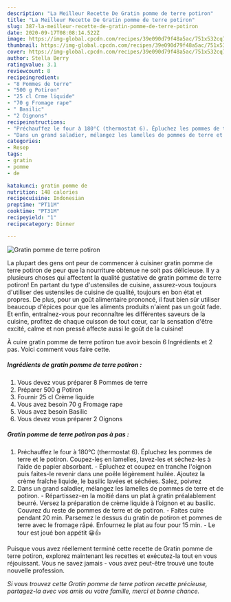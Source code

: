 ```yaml
---
description: "La Meilleur Recette De Gratin pomme de terre potiron"
title: "La Meilleur Recette De Gratin pomme de terre potiron"
slug: 387-la-meilleur-recette-de-gratin-pomme-de-terre-potiron
date: 2020-09-17T08:08:14.522Z
image: https://img-global.cpcdn.com/recipes/39e090d79f48a5ac/751x532cq70/gratin-pomme-de-terre-potiron-photo-principale-de-la-recette.jpg
thumbnail: https://img-global.cpcdn.com/recipes/39e090d79f48a5ac/751x532cq70/gratin-pomme-de-terre-potiron-photo-principale-de-la-recette.jpg
cover: https://img-global.cpcdn.com/recipes/39e090d79f48a5ac/751x532cq70/gratin-pomme-de-terre-potiron-photo-principale-de-la-recette.jpg
author: Stella Berry
ratingvalue: 3.1
reviewcount: 8
recipeingredient:
- "8 Pommes de terre"
- "500 g Potiron"
- "25 cl Crme liquide"
- "70 g Fromage rape"
- " Basilic"
- "2 Oignons"
recipeinstructions:
- "Préchauffez le four à 180°C (thermostat 6). Épluchez les pommes de terre et le potiron. Coupez-les en lamelles, lavez-les et séchez-les à l’aide de papier absorbant. Épluchez et coupez en tranche l&#39;oignon puis faites-le revenir dans une poêle légèrement huilée. Ajoutez la crème fraîche liquide, le basilic lavées et séchées. Salez, poivrez"
- "Dans un grand saladier, mélangez les lamelles de pommes de terre et de potiron. Répartissez-en la moitié dans un plat à gratin préalablement beurré. Versez la préparation de crème liquide à l’oignon et au basilic. Couvrez du reste de pommes de terre et de potiron. Faites cuire pendant 20 min. Parsemez le dessus du gratin de potiron et pommes de terre avec le fromage râpé. Enfournez le plat au four pour 15 min. Le tour est joué bon appétit 😀👍"
categories:
- Resep
tags:
- gratin
- pomme
- de

katakunci: gratin pomme de 
nutrition: 148 calories
recipecuisine: Indonesian
preptime: "PT11M"
cooktime: "PT31M"
recipeyield: "1"
recipecategory: Dinner

---
```



![Gratin pomme de terre potiron](https://img-global.cpcdn.com/recipes/39e090d79f48a5ac/751x532cq70/gratin-pomme-de-terre-potiron-photo-principale-de-la-recette.jpg)

La plupart des gens ont peur de commencer à cuisiner gratin pomme de terre potiron de peur que la nourriture obtenue ne soit pas délicieuse. Il y a plusieurs choses qui affectent la qualité gustative de gratin pomme de terre potiron! En partant du type d'ustensiles de cuisine, assurez-vous toujours d'utiliser des ustensiles de cuisine de qualité, toujours en bon état et propres. De plus, pour un goût alimentaire prononcé, il faut bien sûr utiliser beaucoup d'épices pour que les aliments produits n'aient pas un goût fade. Et enfin, entraînez-vous pour reconnaître les différentes saveurs de la cuisine, profitez de chaque cuisson de tout cœur, car la sensation d'être excité, calme et non pressé affecte aussi le goût de la cuisine!

<!--inarticleads1-->

À cuire gratin pomme de terre potiron tue avoir besoin 6 Ingrédients et 2 pas. Voici comment vous faire cette.

##### Ingrédients de gratin pomme de terre potiron :

1. Vous devez vous préparer 8 Pommes de terre
1. Préparer 500 g Potiron
1. Fournir 25 cl Crème liquide
1. Vous avez besoin 70 g Fromage rape
1. Vous avez besoin  Basilic
1. Vous devez vous préparer 2 Oignons




<!--inarticleads2-->

##### Gratin pomme de terre potiron pas à pas :

1. Préchauffez le four à 180°C (thermostat 6). Épluchez les pommes de terre et le potiron. Coupez-les en lamelles, lavez-les et séchez-les à l’aide de papier absorbant. - Épluchez et coupez en tranche l&#39;oignon puis faites-le revenir dans une poêle légèrement huilée. Ajoutez la crème fraîche liquide, le basilic lavées et séchées. Salez, poivrez
1. Dans un grand saladier, mélangez les lamelles de pommes de terre et de potiron. - Répartissez-en la moitié dans un plat à gratin préalablement beurré. Versez la préparation de crème liquide à l’oignon et au basilic. Couvrez du reste de pommes de terre et de potiron. - Faites cuire pendant 20 min. Parsemez le dessus du gratin de potiron et pommes de terre avec le fromage râpé. Enfournez le plat au four pour 15 min. - Le tour est joué bon appétit 😀👍




<!--inarticleads1-->

<p>
Puisque vous avez réellement terminé cette recette de Gratin pomme de terre potiron, explorez maintenant les recettes et exécutez-la tout en vous réjouissant. Vous ne savez jamais - vous avez peut-être trouvé une toute nouvelle profession.
</p>

<p>
<i>Si vous trouvez cette Gratin pomme de terre potiron recette précieuse, partagez-la avec vos amis ou votre famille, merci et bonne chance.</i>
</p>
